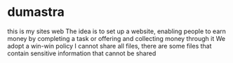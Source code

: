 # dumastra

this is my sites web 
The idea is to set up a website, enabling people to earn money by completing a task or offering and collecting money through it
We adopt a win-win policy
I cannot share all files, there are some files that contain sensitive information that cannot be shared
